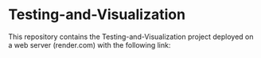 # Testing-and-Visualization
This repository contains the Testing-and-Visualization project deployed on a web server (render.com) with the following link:
